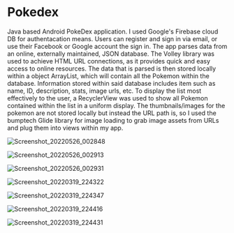 # Pokedex
Java based Android PokeDex application.
I used Google's Firebase cloud DB for authentacation means. Users can register and sign in via email, or use their Facebook or Google
account the sign in.
The app parses data from an online, externally maintained, JSON database. The Volley library was used to achieve HTML URL connections, 
as it provides quick and easy access to online resources. The data that is parsed is then stored locally within a object ArrayList, 
which will contain all the Pokemon within the database. Information stored within said database includes item such as name, ID, 
description, stats, image urls, etc. 
To display the list most effectively to the user, a RecyclerView was used to show all Pokemon 
contained within the list in a uniform display. 
The thumbnails/images for the pokemon are not stored locally but instead the URL path is, 
so I used the bumptech Glide library for image loading to grab image assets from URLs and plug them into views within my app. 

![Screenshot_20220526_002848](https://user-images.githubusercontent.com/43014273/170416322-3998b6f6-3f1b-42c6-9e79-a212aa26c86a.png)

![Screenshot_20220526_002913](https://user-images.githubusercontent.com/43014273/170416323-cf49e064-c34c-4d15-b64b-7e37a77482bf.png)

![Screenshot_20220526_002931](https://user-images.githubusercontent.com/43014273/170416324-e74d63e0-317b-4940-a01b-1eadf8e053b1.png)

![Screenshot_20220319_224322](https://user-images.githubusercontent.com/43014273/159145994-612dd250-f6a8-4b46-9fc9-e67dfe8cb0b1.png)

![Screenshot_20220319_224347](https://user-images.githubusercontent.com/43014273/159145995-6fcf2a14-f9ce-4d9c-9212-4bb663df1c65.png)

![Screenshot_20220319_224416](https://user-images.githubusercontent.com/43014273/159145996-6d5e8f94-2965-465b-ba52-28035552106a.png)

![Screenshot_20220319_224431](https://user-images.githubusercontent.com/43014273/159145997-f3c37bbf-8c5d-49fe-abf9-a938bce734e0.png)
